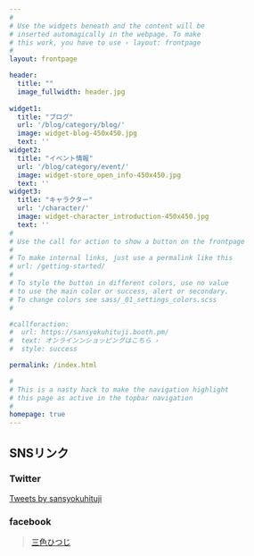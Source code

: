 ```yaml
---
#
# Use the widgets beneath and the content will be
# inserted automagically in the webpage. To make
# this work, you have to use › layout: frontpage
#
layout: frontpage

header:
  title: ""
  image_fullwidth: header.jpg
  
widget1:
  title: "ブログ"
  url: '/blog/category/blog/'
  image: widget-blog-450x450.jpg
  text: ''
widget2:
  title: "イベント情報"
  url: '/blog/category/event/'
  image: widget-store_open_info-450x450.jpg
  text: ''
widget3:
  title: "キャラクター"
  url: '/character/'
  image: widget-character_introduction-450x450.jpg
  text: ''
#
# Use the call for action to show a button on the frontpage
#
# To make internal links, just use a permalink like this
# url: /getting-started/
#
# To style the button in different colors, use no value
# to use the main color or success, alert or secondary.
# To change colors see sass/_01_settings_colors.scss
#

#callforaction:
#  url: https://sansyokuhituji.booth.pm/
#  text: オンラインンショッピングはこちら ›
#  style: success

permalink: /index.html

#
# This is a nasty hack to make the navigation highlight
# this page as active in the topbar navigation
#
homepage: true
---
```


## SNSリンク

### Twitter

<a class="twitter-timeline" data-chrome="transparent noheader nofooter  noborders noscrollbar" data-width="400" data-height="500" href="https://twitter.com/sansyokuhituji?ref_src=twsrc%5Etfw" >Tweets by sansyokuhituji</a> <script async src="https://platform.twitter.com/widgets.js" charset="utf-8"></script>

### facebook

<div id="fb-root"></div>
<script async defer crossorigin="anonymous" src="https://connect.facebook.net/ja_JP/sdk.js#xfbml=1&version=v10.0" nonce="Ho8N2uoW"></script>
<div class="fb-page" data-href="https://www.facebook.com/sansyokuhituji/" data-tabs="timeline" data-width="400" data-height="500" data-small-header="true" data-adapt-container-width="true" data-hide-cover="false" data-show-facepile="false"><blockquote cite="https://www.facebook.com/sansyokuhituji/" class="fb-xfbml-parse-ignore"><a href="https://www.facebook.com/sansyokuhituji/">三色ひつじ</a></blockquote></div>